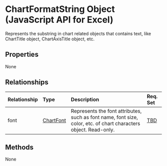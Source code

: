 # ChartFormatString Object (JavaScript API for Excel)

Represents the substring in chart related objects that contains text, like ChartTitle object, ChartAxisTitle object, etc.

## Properties

None

## Relationships
| Relationship | Type	|Description| Req. Set|
|:---------------|:--------|:----------|:----|
|font|[ChartFont](chartfont.md)|Represents the font attributes, such as font name, font size, color, etc. of chart characters object. Read-only.|[TBD](../requirement-sets/excel-api-requirement-sets.md)|

## Methods
None

